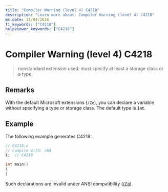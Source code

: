 ```yaml
---
title: "Compiler Warning (level 4) C4218"
description: "Learn more about: Compiler Warning (level 4) C4218"
ms.date: 11/04/2016
f1_keywords: ["C4218"]
helpviewer_keywords: ["C4218"]
---
```

# Compiler Warning (level 4) C4218

> nonstandard extension used: must specify at least a storage class or a type

## Remarks

With the default Microsoft extensions (`/Ze`), you can declare a variable without specifying a type or storage class. The default type is **`int`**.

## Example

The following example generates C4218:

```cpp
// C4218.c
// compile with: /W4
i;  // C4218

int main()
{
}
```

Such declarations are invalid under ANSI compatibility ([/Za](../../build/reference/za-ze-disable-language-extensions.md)).
